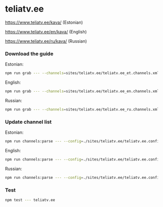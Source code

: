 # teliatv.ee

https://www.teliatv.ee/kava/ (Estonian)

https://www.teliatv.ee/en/kava/ (English)

https://www.teliatv.ee/ru/kava/ (Russian)

### Download the guide

Estonian:

```sh
npm run grab --- --channels=sites/teliatv.ee/teliatv.ee_et.channels.xml
```

English:

```sh
npm run grab --- --channels=sites/teliatv.ee/teliatv.ee_en.channels.xml
```

Russian:

```sh
npm run grab --- --channels=sites/teliatv.ee/teliatv.ee_ru.channels.xml
```

### Update channel list

Estonian:

```sh
npm run channels:parse --- --config=./sites/teliatv.ee/teliatv.ee.config.js --output=./sites/teliatv.ee/teliatv.ee_et.channels.xml --set=lang:et
```

English:

```sh
npm run channels:parse --- --config=./sites/teliatv.ee/teliatv.ee.config.js --output=./sites/teliatv.ee/teliatv.ee_en.channels.xml --set=lang:en
```

Russian:

```sh
npm run channels:parse --- --config=./sites/teliatv.ee/teliatv.ee.config.js --output=./sites/teliatv.ee/teliatv.ee_ru.channels.xml --set=lang:ru
```

### Test

```sh
npm test --- teliatv.ee
```
